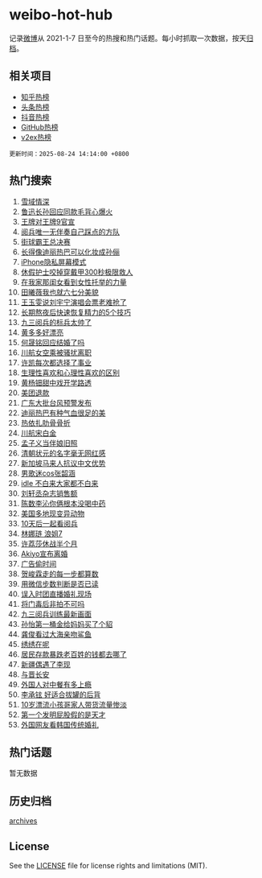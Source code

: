 # weibo-hot-hub

记录[微博](https://www.weibo.com)从 2021-1-7 日至今的热搜和热门话题。每小时抓取一次数据，按天[归档](archives)。

## 相关项目

- [知乎热榜](https://github.com/lonnyzhang423/zhihu-hot-hub)
- [头条热榜](https://github.com/lonnyzhang423/toutiao-hot-hub)
- [抖音热榜](https://github.com/lonnyzhang423/douyin-hot-hub)
- [GitHub热榜](https://github.com/lonnyzhang423/github-hot-hub)
- [v2ex热榜](https://github.com/lonnyzhang423/v2ex-hot-hub)


`更新时间：2025-08-24 14:14:00 +0800`

## 热门搜索

1. [雪域情深](https://m.weibo.cn/search?containerid=100103type%3D1%26t%3D10%26q%3D%23%E9%9B%AA%E5%9F%9F%E6%83%85%E6%B7%B1%23&stream_entry_id=51&isnewpage=1&extparam=seat%3D1%26q%3D%2523%25E9%259B%25AA%25E5%259F%259F%25E6%2583%2585%25E6%25B7%25B1%2523%26cate%3D10103%26dgr%3D0%26filter_type%3Drealtimehot%26pos%3D0%26stream_entry_id%3D51%26c_type%3D51%26display_time%3D1756016039%26pre_seqid%3D17560160390160286734435)
1. [鲁迅长孙回应同款毛背心爆火](https://m.weibo.cn/search?containerid=100103type%3D1%26t%3D10%26q%3D%23%E9%B2%81%E8%BF%85%E9%95%BF%E5%AD%99%E5%9B%9E%E5%BA%94%E5%90%8C%E6%AC%BE%E6%AF%9B%E8%83%8C%E5%BF%83%E7%88%86%E7%81%AB%23&stream_entry_id=31&isnewpage=1&extparam=seat%3D1%26q%3D%2523%25E9%25B2%2581%25E8%25BF%2585%25E9%2595%25BF%25E5%25AD%2599%25E5%259B%259E%25E5%25BA%2594%25E5%2590%258C%25E6%25AC%25BE%25E6%25AF%259B%25E8%2583%258C%25E5%25BF%2583%25E7%2588%2586%25E7%2581%25AB%2523%26dgr%3D0%26realpos%3D1%26cate%3D5001%26pos%3D0%26flag%3D1%26band_rank%3D1%26lcate%3D5001%26filter_type%3Drealtimehot%26stream_entry_id%3D31%26c_type%3D31%26display_time%3D1756016039%26pre_seqid%3D17560160390160286734435)
1. [王牌对王牌9官宣](https://m.weibo.cn/search?containerid=100103type%3D1%26t%3D10%26q%3D%E7%8E%8B%E7%89%8C%E5%AF%B9%E7%8E%8B%E7%89%8C9%E5%AE%98%E5%AE%A3&stream_entry_id=31&isnewpage=1&extparam=seat%3D1%26q%3D%25E7%258E%258B%25E7%2589%258C%25E5%25AF%25B9%25E7%258E%258B%25E7%2589%258C9%25E5%25AE%2598%25E5%25AE%25A3%26dgr%3D0%26realpos%3D2%26cate%3D5001%26pos%3D1%26flag%3D2%26band_rank%3D2%26lcate%3D5001%26filter_type%3Drealtimehot%26stream_entry_id%3D31%26c_type%3D31%26display_time%3D1756016039%26pre_seqid%3D17560160390160286734435)
1. [阅兵唯一无伴奏自己踩点的方队](https://m.weibo.cn/search?containerid=100103type%3D1%26t%3D10%26q%3D%23%E9%98%85%E5%85%B5%E5%94%AF%E4%B8%80%E6%97%A0%E4%BC%B4%E5%A5%8F%E8%87%AA%E5%B7%B1%E8%B8%A9%E7%82%B9%E7%9A%84%E6%96%B9%E9%98%9F%23&stream_entry_id=31&isnewpage=1&extparam=seat%3D1%26q%3D%2523%25E9%2598%2585%25E5%2585%25B5%25E5%2594%25AF%25E4%25B8%2580%25E6%2597%25A0%25E4%25BC%25B4%25E5%25A5%258F%25E8%2587%25AA%25E5%25B7%25B1%25E8%25B8%25A9%25E7%2582%25B9%25E7%259A%2584%25E6%2596%25B9%25E9%2598%259F%2523%26dgr%3D0%26realpos%3D3%26cate%3D5001%26pos%3D2%26flag%3D0%26band_rank%3D3%26lcate%3D5001%26filter_type%3Drealtimehot%26stream_entry_id%3D31%26c_type%3D31%26display_time%3D1756016039%26pre_seqid%3D17560160390160286734435)
1. [街球霸王总决赛](https://m.weibo.cn/search?containerid=100103type%3D1%26t%3D10%26q%3D%23%E8%A1%97%E7%90%83%E9%9C%B8%E7%8E%8B%E6%80%BB%E5%86%B3%E8%B5%9B%23&stream_entry_id=31&isnewpage=1&extparam=seat%3D1%26q%3D%2523%25E8%25A1%2597%25E7%2590%2583%25E9%259C%25B8%25E7%258E%258B%25E6%2580%25BB%25E5%2586%25B3%25E8%25B5%259B%2523%26adid%3D298434%26topic_ad%3D1%26is_ad_pos%3D1%26cate%3D5001%26band_rank%3D4%26filter_type%3Drealtimehot%26dgr%3D0%26lcate%3D5001%26pos%3D3%26stream_entry_id%3D31%26c_type%3D31%26display_time%3D1756016039%26pre_seqid%3D17560160390160286734435)
1. [长得像迪丽热巴可以化妆成孙俪](https://m.weibo.cn/search?containerid=100103type%3D1%26t%3D10%26q%3D%E9%95%BF%E5%BE%97%E5%83%8F%E8%BF%AA%E4%B8%BD%E7%83%AD%E5%B7%B4%E5%8F%AF%E4%BB%A5%E5%8C%96%E5%A6%86%E6%88%90%E5%AD%99%E4%BF%AA&stream_entry_id=31&isnewpage=1&extparam=seat%3D1%26q%3D%25E9%2595%25BF%25E5%25BE%2597%25E5%2583%258F%25E8%25BF%25AA%25E4%25B8%25BD%25E7%2583%25AD%25E5%25B7%25B4%25E5%258F%25AF%25E4%25BB%25A5%25E5%258C%2596%25E5%25A6%2586%25E6%2588%2590%25E5%25AD%2599%25E4%25BF%25AA%26dgr%3D0%26realpos%3D4%26cate%3D5001%26pos%3D4%26flag%3D1%26band_rank%3D4%26lcate%3D5001%26filter_type%3Drealtimehot%26stream_entry_id%3D31%26c_type%3D31%26display_time%3D1756016039%26pre_seqid%3D17560160390160286734435)
1. [iPhone隐私屏幕模式](https://m.weibo.cn/search?containerid=100103type%3D1%26t%3D10%26q%3DiPhone%E9%9A%90%E7%A7%81%E5%B1%8F%E5%B9%95%E6%A8%A1%E5%BC%8F&stream_entry_id=31&isnewpage=1&extparam=seat%3D1%26q%3DiPhone%25E9%259A%2590%25E7%25A7%2581%25E5%25B1%258F%25E5%25B9%2595%25E6%25A8%25A1%25E5%25BC%258F%26dgr%3D0%26realpos%3D5%26cate%3D5001%26pos%3D5%26flag%3D0%26band_rank%3D5%26lcate%3D5001%26filter_type%3Drealtimehot%26stream_entry_id%3D31%26c_type%3D31%26display_time%3D1756016039%26pre_seqid%3D17560160390160286734435)
1. [休假护士咬掉穿戴甲300秒极限救人](https://m.weibo.cn/search?containerid=100103type%3D1%26t%3D10%26q%3D%23%E4%BC%91%E5%81%87%E6%8A%A4%E5%A3%AB%E5%92%AC%E6%8E%89%E7%A9%BF%E6%88%B4%E7%94%B2300%E7%A7%92%E6%9E%81%E9%99%90%E6%95%91%E4%BA%BA%23&stream_entry_id=31&isnewpage=1&extparam=seat%3D1%26q%3D%2523%25E4%25BC%2591%25E5%2581%2587%25E6%258A%25A4%25E5%25A3%25AB%25E5%2592%25AC%25E6%258E%2589%25E7%25A9%25BF%25E6%2588%25B4%25E7%2594%25B2300%25E7%25A7%2592%25E6%259E%2581%25E9%2599%2590%25E6%2595%2591%25E4%25BA%25BA%2523%26dgr%3D0%26realpos%3D6%26cate%3D5001%26pos%3D6%26flag%3D32768%26band_rank%3D6%26lcate%3D5001%26filter_type%3Drealtimehot%26stream_entry_id%3D31%26c_type%3D31%26display_time%3D1756016039%26pre_seqid%3D17560160390160286734435)
1. [在我家那闺女看到女性托举的力量](https://m.weibo.cn/search?containerid=100103type%3D1%26t%3D10%26q%3D%23%E5%9C%A8%E6%88%91%E5%AE%B6%E9%82%A3%E9%97%BA%E5%A5%B3%E7%9C%8B%E5%88%B0%E5%A5%B3%E6%80%A7%E6%89%98%E4%B8%BE%E7%9A%84%E5%8A%9B%E9%87%8F%23&stream_entry_id=31&isnewpage=1&extparam=seat%3D1%26q%3D%2523%25E5%259C%25A8%25E6%2588%2591%25E5%25AE%25B6%25E9%2582%25A3%25E9%2597%25BA%25E5%25A5%25B3%25E7%259C%258B%25E5%2588%25B0%25E5%25A5%25B3%25E6%2580%25A7%25E6%2589%2598%25E4%25B8%25BE%25E7%259A%2584%25E5%258A%259B%25E9%2587%258F%2523%26cate%3D5001%26is_ad_pos%3D1%26dgr%3D0%26band_rank%3D7%26filter_type%3Drealtimehot%26adid%3D298352%26lcate%3D5001%26pos%3D7%26stream_entry_id%3D31%26c_type%3D31%26display_time%3D1756016039%26pre_seqid%3D17560160390160286734435)
1. [田曦薇我也就六七分美貌](https://m.weibo.cn/search?containerid=100103type%3D1%26t%3D10%26q%3D%E7%94%B0%E6%9B%A6%E8%96%87%E6%88%91%E4%B9%9F%E5%B0%B1%E5%85%AD%E4%B8%83%E5%88%86%E7%BE%8E%E8%B2%8C&stream_entry_id=31&isnewpage=1&extparam=seat%3D1%26q%3D%25E7%2594%25B0%25E6%259B%25A6%25E8%2596%2587%25E6%2588%2591%25E4%25B9%259F%25E5%25B0%25B1%25E5%2585%25AD%25E4%25B8%2583%25E5%2588%2586%25E7%25BE%258E%25E8%25B2%258C%26dgr%3D0%26realpos%3D7%26cate%3D5001%26pos%3D8%26flag%3D1%26band_rank%3D7%26lcate%3D5001%26filter_type%3Drealtimehot%26stream_entry_id%3D31%26c_type%3D31%26display_time%3D1756016039%26pre_seqid%3D17560160390160286734435)
1. [王玉雯说刘宇宁演唱会票老难抢了](https://m.weibo.cn/search?containerid=100103type%3D1%26t%3D10%26q%3D%E7%8E%8B%E7%8E%89%E9%9B%AF%E8%AF%B4%E5%88%98%E5%AE%87%E5%AE%81%E6%BC%94%E5%94%B1%E4%BC%9A%E7%A5%A8%E8%80%81%E9%9A%BE%E6%8A%A2%E4%BA%86&stream_entry_id=31&isnewpage=1&extparam=seat%3D1%26q%3D%25E7%258E%258B%25E7%258E%2589%25E9%259B%25AF%25E8%25AF%25B4%25E5%2588%2598%25E5%25AE%2587%25E5%25AE%2581%25E6%25BC%2594%25E5%2594%25B1%25E4%25BC%259A%25E7%25A5%25A8%25E8%2580%2581%25E9%259A%25BE%25E6%258A%25A2%25E4%25BA%2586%26dgr%3D0%26realpos%3D8%26cate%3D5001%26pos%3D9%26flag%3D1%26band_rank%3D8%26lcate%3D5001%26filter_type%3Drealtimehot%26stream_entry_id%3D31%26c_type%3D31%26display_time%3D1756016039%26pre_seqid%3D17560160390160286734435)
1. [长期熬夜后快速恢复精力的5个技巧](https://m.weibo.cn/search?containerid=100103type%3D1%26t%3D10%26q%3D%E9%95%BF%E6%9C%9F%E7%86%AC%E5%A4%9C%E5%90%8E%E5%BF%AB%E9%80%9F%E6%81%A2%E5%A4%8D%E7%B2%BE%E5%8A%9B%E7%9A%845%E4%B8%AA%E6%8A%80%E5%B7%A7&stream_entry_id=31&isnewpage=1&extparam=seat%3D1%26q%3D%25E9%2595%25BF%25E6%259C%259F%25E7%2586%25AC%25E5%25A4%259C%25E5%2590%258E%25E5%25BF%25AB%25E9%2580%259F%25E6%2581%25A2%25E5%25A4%258D%25E7%25B2%25BE%25E5%258A%259B%25E7%259A%25845%25E4%25B8%25AA%25E6%258A%2580%25E5%25B7%25A7%26dgr%3D0%26realpos%3D9%26cate%3D5001%26pos%3D10%26flag%3D0%26band_rank%3D9%26lcate%3D5001%26filter_type%3Drealtimehot%26stream_entry_id%3D31%26c_type%3D31%26display_time%3D1756016039%26pre_seqid%3D17560160390160286734435)
1. [九三阅兵的标兵太帅了](https://m.weibo.cn/search?containerid=100103type%3D1%26t%3D10%26q%3D%23%E4%B9%9D%E4%B8%89%E9%98%85%E5%85%B5%E7%9A%84%E6%A0%87%E5%85%B5%E5%A4%AA%E5%B8%85%E4%BA%86%23&stream_entry_id=31&isnewpage=1&extparam=seat%3D1%26q%3D%2523%25E4%25B9%259D%25E4%25B8%2589%25E9%2598%2585%25E5%2585%25B5%25E7%259A%2584%25E6%25A0%2587%25E5%2585%25B5%25E5%25A4%25AA%25E5%25B8%2585%25E4%25BA%2586%2523%26dgr%3D0%26realpos%3D10%26cate%3D5001%26pos%3D11%26flag%3D1%26band_rank%3D10%26lcate%3D5001%26filter_type%3Drealtimehot%26stream_entry_id%3D31%26c_type%3D31%26display_time%3D1756016039%26pre_seqid%3D17560160390160286734435)
1. [黄多多好漂亮](https://m.weibo.cn/search?containerid=100103type%3D1%26t%3D10%26q%3D%E9%BB%84%E5%A4%9A%E5%A4%9A%E5%A5%BD%E6%BC%82%E4%BA%AE&stream_entry_id=31&isnewpage=1&extparam=seat%3D1%26q%3D%25E9%25BB%2584%25E5%25A4%259A%25E5%25A4%259A%25E5%25A5%25BD%25E6%25BC%2582%25E4%25BA%25AE%26dgr%3D0%26realpos%3D11%26cate%3D5001%26pos%3D12%26flag%3D2%26band_rank%3D11%26lcate%3D5001%26filter_type%3Drealtimehot%26stream_entry_id%3D31%26c_type%3D31%26display_time%3D1756016039%26pre_seqid%3D17560160390160286734435)
1. [何晟铭回应结婚了吗](https://m.weibo.cn/search?containerid=100103type%3D1%26t%3D10%26q%3D%23%E4%BD%95%E6%99%9F%E9%93%AD%E5%9B%9E%E5%BA%94%E7%BB%93%E5%A9%9A%E4%BA%86%E5%90%97%23&stream_entry_id=31&isnewpage=1&extparam=seat%3D1%26q%3D%2523%25E4%25BD%2595%25E6%2599%259F%25E9%2593%25AD%25E5%259B%259E%25E5%25BA%2594%25E7%25BB%2593%25E5%25A9%259A%25E4%25BA%2586%25E5%2590%2597%2523%26dgr%3D0%26realpos%3D12%26cate%3D5001%26pos%3D13%26flag%3D1%26band_rank%3D12%26lcate%3D5001%26filter_type%3Drealtimehot%26stream_entry_id%3D31%26c_type%3D31%26display_time%3D1756016039%26pre_seqid%3D17560160390160286734435)
1. [川航女空乘被骚扰离职](https://m.weibo.cn/search?containerid=100103type%3D1%26t%3D10%26q%3D%E5%B7%9D%E8%88%AA%E5%A5%B3%E7%A9%BA%E4%B9%98%E8%A2%AB%E9%AA%9A%E6%89%B0%E7%A6%BB%E8%81%8C&stream_entry_id=31&isnewpage=1&extparam=seat%3D1%26q%3D%25E5%25B7%259D%25E8%2588%25AA%25E5%25A5%25B3%25E7%25A9%25BA%25E4%25B9%2598%25E8%25A2%25AB%25E9%25AA%259A%25E6%2589%25B0%25E7%25A6%25BB%25E8%2581%258C%26dgr%3D0%26realpos%3D13%26cate%3D5001%26pos%3D14%26flag%3D2%26band_rank%3D13%26lcate%3D5001%26filter_type%3Drealtimehot%26stream_entry_id%3D31%26c_type%3D31%26display_time%3D1756016039%26pre_seqid%3D17560160390160286734435)
1. [许凯每次都选择了事业](https://m.weibo.cn/search?containerid=100103type%3D1%26t%3D10%26q%3D%23%E8%AE%B8%E5%87%AF%E6%AF%8F%E6%AC%A1%E9%83%BD%E9%80%89%E6%8B%A9%E4%BA%86%E4%BA%8B%E4%B8%9A%23&stream_entry_id=31&isnewpage=1&extparam=seat%3D1%26q%3D%2523%25E8%25AE%25B8%25E5%2587%25AF%25E6%25AF%258F%25E6%25AC%25A1%25E9%2583%25BD%25E9%2580%2589%25E6%258B%25A9%25E4%25BA%2586%25E4%25BA%258B%25E4%25B8%259A%2523%26dgr%3D0%26realpos%3D14%26cate%3D5001%26pos%3D15%26flag%3D2%26band_rank%3D14%26lcate%3D5001%26filter_type%3Drealtimehot%26stream_entry_id%3D31%26c_type%3D31%26display_time%3D1756016039%26pre_seqid%3D17560160390160286734435)
1. [生理性喜欢和心理性喜欢的区别](https://m.weibo.cn/search?containerid=100103type%3D1%26t%3D10%26q%3D%E7%94%9F%E7%90%86%E6%80%A7%E5%96%9C%E6%AC%A2%E5%92%8C%E5%BF%83%E7%90%86%E6%80%A7%E5%96%9C%E6%AC%A2%E7%9A%84%E5%8C%BA%E5%88%AB&stream_entry_id=31&isnewpage=1&extparam=seat%3D1%26q%3D%25E7%2594%259F%25E7%2590%2586%25E6%2580%25A7%25E5%2596%259C%25E6%25AC%25A2%25E5%2592%258C%25E5%25BF%2583%25E7%2590%2586%25E6%2580%25A7%25E5%2596%259C%25E6%25AC%25A2%25E7%259A%2584%25E5%258C%25BA%25E5%2588%25AB%26dgr%3D0%26realpos%3D15%26cate%3D5001%26pos%3D16%26flag%3D1%26band_rank%3D15%26lcate%3D5001%26filter_type%3Drealtimehot%26stream_entry_id%3D31%26c_type%3D31%26display_time%3D1756016039%26pre_seqid%3D17560160390160286734435)
1. [黄杨钿甜中戏开学路透](https://m.weibo.cn/search?containerid=100103type%3D1%26t%3D10%26q%3D%23%E9%BB%84%E6%9D%A8%E9%92%BF%E7%94%9C%E4%B8%AD%E6%88%8F%E5%BC%80%E5%AD%A6%E8%B7%AF%E9%80%8F%23&stream_entry_id=31&isnewpage=1&extparam=seat%3D1%26q%3D%2523%25E9%25BB%2584%25E6%259D%25A8%25E9%2592%25BF%25E7%2594%259C%25E4%25B8%25AD%25E6%2588%258F%25E5%25BC%2580%25E5%25AD%25A6%25E8%25B7%25AF%25E9%2580%258F%2523%26dgr%3D0%26realpos%3D16%26cate%3D5001%26pos%3D17%26flag%3D2%26band_rank%3D16%26lcate%3D5001%26filter_type%3Drealtimehot%26stream_entry_id%3D31%26c_type%3D31%26display_time%3D1756016039%26pre_seqid%3D17560160390160286734435)
1. [美团退款](https://m.weibo.cn/search?containerid=100103type%3D1%26t%3D10%26q%3D%E7%BE%8E%E5%9B%A2%E9%80%80%E6%AC%BE&stream_entry_id=31&isnewpage=1&extparam=seat%3D1%26q%3D%25E7%25BE%258E%25E5%259B%25A2%25E9%2580%2580%25E6%25AC%25BE%26dgr%3D0%26realpos%3D17%26cate%3D5001%26pos%3D18%26flag%3D0%26band_rank%3D17%26lcate%3D5001%26filter_type%3Drealtimehot%26stream_entry_id%3D31%26c_type%3D31%26display_time%3D1756016039%26pre_seqid%3D17560160390160286734435)
1. [广东大批台风预警发布](https://m.weibo.cn/search?containerid=100103type%3D1%26t%3D10%26q%3D%23%E5%B9%BF%E4%B8%9C%E5%A4%A7%E6%89%B9%E5%8F%B0%E9%A3%8E%E9%A2%84%E8%AD%A6%E5%8F%91%E5%B8%83%23&stream_entry_id=31&isnewpage=1&extparam=seat%3D1%26q%3D%2523%25E5%25B9%25BF%25E4%25B8%259C%25E5%25A4%25A7%25E6%2589%25B9%25E5%258F%25B0%25E9%25A3%258E%25E9%25A2%2584%25E8%25AD%25A6%25E5%258F%2591%25E5%25B8%2583%2523%26dgr%3D0%26realpos%3D18%26cate%3D5001%26pos%3D19%26flag%3D1%26band_rank%3D18%26lcate%3D5001%26filter_type%3Drealtimehot%26stream_entry_id%3D31%26c_type%3D31%26display_time%3D1756016039%26pre_seqid%3D17560160390160286734435)
1. [迪丽热巴有种气血很足的美](https://m.weibo.cn/search?containerid=100103type%3D1%26t%3D10%26q%3D%E8%BF%AA%E4%B8%BD%E7%83%AD%E5%B7%B4%E6%9C%89%E7%A7%8D%E6%B0%94%E8%A1%80%E5%BE%88%E8%B6%B3%E7%9A%84%E7%BE%8E&stream_entry_id=31&isnewpage=1&extparam=seat%3D1%26q%3D%25E8%25BF%25AA%25E4%25B8%25BD%25E7%2583%25AD%25E5%25B7%25B4%25E6%259C%2589%25E7%25A7%258D%25E6%25B0%2594%25E8%25A1%2580%25E5%25BE%2588%25E8%25B6%25B3%25E7%259A%2584%25E7%25BE%258E%26dgr%3D0%26realpos%3D19%26cate%3D5001%26pos%3D20%26flag%3D1%26band_rank%3D19%26lcate%3D5001%26filter_type%3Drealtimehot%26stream_entry_id%3D31%26c_type%3D31%26display_time%3D1756016039%26pre_seqid%3D17560160390160286734435)
1. [热依扎肋骨骨折](https://m.weibo.cn/search?containerid=100103type%3D1%26t%3D10%26q%3D%23%E7%83%AD%E4%BE%9D%E6%89%8E%E8%82%8B%E9%AA%A8%E9%AA%A8%E6%8A%98%23&stream_entry_id=31&isnewpage=1&extparam=seat%3D1%26q%3D%2523%25E7%2583%25AD%25E4%25BE%259D%25E6%2589%258E%25E8%2582%258B%25E9%25AA%25A8%25E9%25AA%25A8%25E6%258A%2598%2523%26dgr%3D0%26realpos%3D20%26cate%3D5001%26pos%3D21%26flag%3D0%26band_rank%3D20%26lcate%3D5001%26filter_type%3Drealtimehot%26stream_entry_id%3D31%26c_type%3D31%26display_time%3D1756016039%26pre_seqid%3D17560160390160286734435)
1. [川航宋白金](https://m.weibo.cn/search?containerid=100103type%3D1%26t%3D10%26q%3D%E5%B7%9D%E8%88%AA%E5%AE%8B%E7%99%BD%E9%87%91&stream_entry_id=31&isnewpage=1&extparam=seat%3D1%26q%3D%25E5%25B7%259D%25E8%2588%25AA%25E5%25AE%258B%25E7%2599%25BD%25E9%2587%2591%26dgr%3D0%26realpos%3D21%26cate%3D5001%26pos%3D22%26flag%3D0%26band_rank%3D21%26lcate%3D5001%26filter_type%3Drealtimehot%26stream_entry_id%3D31%26c_type%3D31%26display_time%3D1756016039%26pre_seqid%3D17560160390160286734435)
1. [孟子义当伴娘旧照](https://m.weibo.cn/search?containerid=100103type%3D1%26t%3D10%26q%3D%23%E5%AD%9F%E5%AD%90%E4%B9%89%E5%BD%93%E4%BC%B4%E5%A8%98%E6%97%A7%E7%85%A7%23&stream_entry_id=31&isnewpage=1&extparam=seat%3D1%26q%3D%2523%25E5%25AD%259F%25E5%25AD%2590%25E4%25B9%2589%25E5%25BD%2593%25E4%25BC%25B4%25E5%25A8%2598%25E6%2597%25A7%25E7%2585%25A7%2523%26dgr%3D0%26realpos%3D22%26cate%3D5001%26pos%3D23%26flag%3D1%26band_rank%3D22%26lcate%3D5001%26filter_type%3Drealtimehot%26stream_entry_id%3D31%26c_type%3D31%26display_time%3D1756016039%26pre_seqid%3D17560160390160286734435)
1. [清朝状元的名字毫无网红感](https://m.weibo.cn/search?containerid=100103type%3D1%26t%3D10%26q%3D%E6%B8%85%E6%9C%9D%E7%8A%B6%E5%85%83%E7%9A%84%E5%90%8D%E5%AD%97%E6%AF%AB%E6%97%A0%E7%BD%91%E7%BA%A2%E6%84%9F&stream_entry_id=31&isnewpage=1&extparam=seat%3D1%26q%3D%25E6%25B8%2585%25E6%259C%259D%25E7%258A%25B6%25E5%2585%2583%25E7%259A%2584%25E5%2590%258D%25E5%25AD%2597%25E6%25AF%25AB%25E6%2597%25A0%25E7%25BD%2591%25E7%25BA%25A2%25E6%2584%259F%26dgr%3D0%26realpos%3D23%26cate%3D5001%26pos%3D24%26flag%3D0%26band_rank%3D23%26lcate%3D5001%26filter_type%3Drealtimehot%26stream_entry_id%3D31%26c_type%3D31%26display_time%3D1756016039%26pre_seqid%3D17560160390160286734435)
1. [新加坡马来人抗议中文优势](https://m.weibo.cn/search?containerid=100103type%3D1%26t%3D10%26q%3D%E6%96%B0%E5%8A%A0%E5%9D%A1%E9%A9%AC%E6%9D%A5%E4%BA%BA%E6%8A%97%E8%AE%AE%E4%B8%AD%E6%96%87%E4%BC%98%E5%8A%BF&stream_entry_id=31&isnewpage=1&extparam=seat%3D1%26q%3D%25E6%2596%25B0%25E5%258A%25A0%25E5%259D%25A1%25E9%25A9%25AC%25E6%259D%25A5%25E4%25BA%25BA%25E6%258A%2597%25E8%25AE%25AE%25E4%25B8%25AD%25E6%2596%2587%25E4%25BC%2598%25E5%258A%25BF%26dgr%3D0%26realpos%3D24%26cate%3D5001%26pos%3D25%26flag%3D1%26band_rank%3D24%26lcate%3D5001%26filter_type%3Drealtimehot%26stream_entry_id%3D31%26c_type%3D31%26display_time%3D1756016039%26pre_seqid%3D17560160390160286734435)
1. [男歌迷cos张韶涵](https://m.weibo.cn/search?containerid=100103type%3D1%26t%3D10%26q%3D%E7%94%B7%E6%AD%8C%E8%BF%B7cos%E5%BC%A0%E9%9F%B6%E6%B6%B5&stream_entry_id=31&isnewpage=1&extparam=seat%3D1%26q%3D%25E7%2594%25B7%25E6%25AD%258C%25E8%25BF%25B7cos%25E5%25BC%25A0%25E9%259F%25B6%25E6%25B6%25B5%26dgr%3D0%26realpos%3D25%26cate%3D5001%26pos%3D26%26flag%3D1%26band_rank%3D25%26lcate%3D5001%26filter_type%3Drealtimehot%26stream_entry_id%3D31%26c_type%3D31%26display_time%3D1756016039%26pre_seqid%3D17560160390160286734435)
1. [idle 不白来大家都不白来](https://m.weibo.cn/search?containerid=100103type%3D1%26t%3D10%26q%3Didle+%E4%B8%8D%E7%99%BD%E6%9D%A5%E5%A4%A7%E5%AE%B6%E9%83%BD%E4%B8%8D%E7%99%BD%E6%9D%A5&stream_entry_id=31&isnewpage=1&extparam=seat%3D1%26q%3Didle%2520%25E4%25B8%258D%25E7%2599%25BD%25E6%259D%25A5%25E5%25A4%25A7%25E5%25AE%25B6%25E9%2583%25BD%25E4%25B8%258D%25E7%2599%25BD%25E6%259D%25A5%26dgr%3D0%26realpos%3D26%26cate%3D5001%26pos%3D27%26flag%3D1%26band_rank%3D26%26lcate%3D5001%26filter_type%3Drealtimehot%26stream_entry_id%3D31%26c_type%3D31%26display_time%3D1756016039%26pre_seqid%3D17560160390160286734435)
1. [刘轩丞杂志销售额](https://m.weibo.cn/search?containerid=100103type%3D1%26t%3D10%26q%3D%23%E5%88%98%E8%BD%A9%E4%B8%9E%E6%9D%82%E5%BF%97%E9%94%80%E5%94%AE%E9%A2%9D%23&stream_entry_id=31&isnewpage=1&extparam=seat%3D1%26q%3D%2523%25E5%2588%2598%25E8%25BD%25A9%25E4%25B8%259E%25E6%259D%2582%25E5%25BF%2597%25E9%2594%2580%25E5%2594%25AE%25E9%25A2%259D%2523%26dgr%3D0%26realpos%3D27%26cate%3D5001%26pos%3D28%26flag%3D1%26band_rank%3D27%26lcate%3D5001%26filter_type%3Drealtimehot%26stream_entry_id%3D31%26c_type%3D31%26display_time%3D1756016039%26pre_seqid%3D17560160390160286734435)
1. [陈数李沁你俩根本没喝中药](https://m.weibo.cn/search?containerid=100103type%3D1%26t%3D10%26q%3D%E9%99%88%E6%95%B0%E6%9D%8E%E6%B2%81%E4%BD%A0%E4%BF%A9%E6%A0%B9%E6%9C%AC%E6%B2%A1%E5%96%9D%E4%B8%AD%E8%8D%AF&stream_entry_id=31&isnewpage=1&extparam=seat%3D1%26q%3D%25E9%2599%2588%25E6%2595%25B0%25E6%259D%258E%25E6%25B2%2581%25E4%25BD%25A0%25E4%25BF%25A9%25E6%25A0%25B9%25E6%259C%25AC%25E6%25B2%25A1%25E5%2596%259D%25E4%25B8%25AD%25E8%258D%25AF%26dgr%3D0%26realpos%3D28%26cate%3D5001%26pos%3D29%26flag%3D1%26band_rank%3D28%26lcate%3D5001%26filter_type%3Drealtimehot%26stream_entry_id%3D31%26c_type%3D31%26display_time%3D1756016039%26pre_seqid%3D17560160390160286734435)
1. [美国多地现变异动物](https://m.weibo.cn/search?containerid=100103type%3D1%26t%3D10%26q%3D%23%E7%BE%8E%E5%9B%BD%E5%A4%9A%E5%9C%B0%E7%8E%B0%E5%8F%98%E5%BC%82%E5%8A%A8%E7%89%A9%23&stream_entry_id=31&isnewpage=1&extparam=seat%3D1%26q%3D%2523%25E7%25BE%258E%25E5%259B%25BD%25E5%25A4%259A%25E5%259C%25B0%25E7%258E%25B0%25E5%258F%2598%25E5%25BC%2582%25E5%258A%25A8%25E7%2589%25A9%2523%26dgr%3D0%26realpos%3D29%26cate%3D5001%26pos%3D30%26flag%3D0%26band_rank%3D29%26lcate%3D5001%26filter_type%3Drealtimehot%26stream_entry_id%3D31%26c_type%3D31%26display_time%3D1756016039%26pre_seqid%3D17560160390160286734435)
1. [10天后一起看阅兵](https://m.weibo.cn/search?containerid=100103type%3D1%26t%3D10%26q%3D%2310%E5%A4%A9%E5%90%8E%E4%B8%80%E8%B5%B7%E7%9C%8B%E9%98%85%E5%85%B5%23&stream_entry_id=31&isnewpage=1&extparam=seat%3D1%26q%3D%252310%25E5%25A4%25A9%25E5%2590%258E%25E4%25B8%2580%25E8%25B5%25B7%25E7%259C%258B%25E9%2598%2585%25E5%2585%25B5%2523%26dgr%3D0%26realpos%3D30%26cate%3D5001%26pos%3D31%26flag%3D0%26band_rank%3D30%26lcate%3D5001%26filter_type%3Drealtimehot%26stream_entry_id%3D31%26c_type%3D31%26display_time%3D1756016039%26pre_seqid%3D17560160390160286734435)
1. [林娜琏 浪姐7](https://m.weibo.cn/search?containerid=100103type%3D1%26t%3D10%26q%3D%E6%9E%97%E5%A8%9C%E7%90%8F+%E6%B5%AA%E5%A7%907&stream_entry_id=31&isnewpage=1&extparam=seat%3D1%26q%3D%25E6%259E%2597%25E5%25A8%259C%25E7%2590%258F%2520%25E6%25B5%25AA%25E5%25A7%25907%26dgr%3D0%26realpos%3D31%26cate%3D5001%26pos%3D32%26flag%3D0%26band_rank%3D31%26lcate%3D5001%26filter_type%3Drealtimehot%26stream_entry_id%3D31%26c_type%3D31%26display_time%3D1756016039%26pre_seqid%3D17560160390160286734435)
1. [许荔莎休战半个月](https://m.weibo.cn/search?containerid=100103type%3D1%26t%3D10%26q%3D%E8%AE%B8%E8%8D%94%E8%8E%8E%E4%BC%91%E6%88%98%E5%8D%8A%E4%B8%AA%E6%9C%88&stream_entry_id=31&isnewpage=1&extparam=seat%3D1%26q%3D%25E8%25AE%25B8%25E8%258D%2594%25E8%258E%258E%25E4%25BC%2591%25E6%2588%2598%25E5%258D%258A%25E4%25B8%25AA%25E6%259C%2588%26dgr%3D0%26realpos%3D32%26cate%3D5001%26pos%3D33%26flag%3D0%26band_rank%3D32%26lcate%3D5001%26filter_type%3Drealtimehot%26stream_entry_id%3D31%26c_type%3D31%26display_time%3D1756016039%26pre_seqid%3D17560160390160286734435)
1. [Akiyo宣布离婚](https://m.weibo.cn/search?containerid=100103type%3D1%26t%3D10%26q%3D%23Akiyo%E5%AE%A3%E5%B8%83%E7%A6%BB%E5%A9%9A%23&stream_entry_id=31&isnewpage=1&extparam=seat%3D1%26q%3D%2523Akiyo%25E5%25AE%25A3%25E5%25B8%2583%25E7%25A6%25BB%25E5%25A9%259A%2523%26dgr%3D0%26realpos%3D33%26cate%3D5001%26pos%3D34%26flag%3D1%26band_rank%3D33%26lcate%3D5001%26filter_type%3Drealtimehot%26stream_entry_id%3D31%26c_type%3D31%26display_time%3D1756016039%26pre_seqid%3D17560160390160286734435)
1. [广告偷时间](https://m.weibo.cn/search?containerid=100103type%3D1%26t%3D10%26q%3D%E5%B9%BF%E5%91%8A%E5%81%B7%E6%97%B6%E9%97%B4&stream_entry_id=31&isnewpage=1&extparam=seat%3D1%26q%3D%25E5%25B9%25BF%25E5%2591%258A%25E5%2581%25B7%25E6%2597%25B6%25E9%2597%25B4%26dgr%3D0%26realpos%3D34%26cate%3D5001%26pos%3D35%26flag%3D1%26band_rank%3D34%26lcate%3D5001%26filter_type%3Drealtimehot%26stream_entry_id%3D31%26c_type%3D31%26display_time%3D1756016039%26pre_seqid%3D17560160390160286734435)
1. [贺峻霖走的每一步都算数](https://m.weibo.cn/search?containerid=100103type%3D1%26t%3D10%26q%3D%E8%B4%BA%E5%B3%BB%E9%9C%96%E8%B5%B0%E7%9A%84%E6%AF%8F%E4%B8%80%E6%AD%A5%E9%83%BD%E7%AE%97%E6%95%B0&stream_entry_id=31&isnewpage=1&extparam=seat%3D1%26q%3D%25E8%25B4%25BA%25E5%25B3%25BB%25E9%259C%2596%25E8%25B5%25B0%25E7%259A%2584%25E6%25AF%258F%25E4%25B8%2580%25E6%25AD%25A5%25E9%2583%25BD%25E7%25AE%2597%25E6%2595%25B0%26dgr%3D0%26realpos%3D35%26cate%3D5001%26pos%3D36%26flag%3D1%26band_rank%3D35%26lcate%3D5001%26filter_type%3Drealtimehot%26stream_entry_id%3D31%26c_type%3D31%26display_time%3D1756016039%26pre_seqid%3D17560160390160286734435)
1. [用微信步数判断是否已读](https://m.weibo.cn/search?containerid=100103type%3D1%26t%3D10%26q%3D%E7%94%A8%E5%BE%AE%E4%BF%A1%E6%AD%A5%E6%95%B0%E5%88%A4%E6%96%AD%E6%98%AF%E5%90%A6%E5%B7%B2%E8%AF%BB&stream_entry_id=31&isnewpage=1&extparam=seat%3D1%26q%3D%25E7%2594%25A8%25E5%25BE%25AE%25E4%25BF%25A1%25E6%25AD%25A5%25E6%2595%25B0%25E5%2588%25A4%25E6%2596%25AD%25E6%2598%25AF%25E5%2590%25A6%25E5%25B7%25B2%25E8%25AF%25BB%26dgr%3D0%26realpos%3D36%26cate%3D5001%26pos%3D37%26flag%3D0%26band_rank%3D36%26lcate%3D5001%26filter_type%3Drealtimehot%26stream_entry_id%3D31%26c_type%3D31%26display_time%3D1756016039%26pre_seqid%3D17560160390160286734435)
1. [误入时团直播婚礼现场](https://m.weibo.cn/search?containerid=100103type%3D1%26t%3D10%26q%3D%E8%AF%AF%E5%85%A5%E6%97%B6%E5%9B%A2%E7%9B%B4%E6%92%AD%E5%A9%9A%E7%A4%BC%E7%8E%B0%E5%9C%BA&stream_entry_id=31&isnewpage=1&extparam=seat%3D1%26q%3D%25E8%25AF%25AF%25E5%2585%25A5%25E6%2597%25B6%25E5%259B%25A2%25E7%259B%25B4%25E6%2592%25AD%25E5%25A9%259A%25E7%25A4%25BC%25E7%258E%25B0%25E5%259C%25BA%26dgr%3D0%26realpos%3D37%26cate%3D5001%26pos%3D38%26flag%3D1%26band_rank%3D37%26lcate%3D5001%26filter_type%3Drealtimehot%26stream_entry_id%3D31%26c_type%3D31%26display_time%3D1756016039%26pre_seqid%3D17560160390160286734435)
1. [将门毒后非拍不可吗](https://m.weibo.cn/search?containerid=100103type%3D1%26t%3D10%26q%3D%E5%B0%86%E9%97%A8%E6%AF%92%E5%90%8E%E9%9D%9E%E6%8B%8D%E4%B8%8D%E5%8F%AF%E5%90%97&stream_entry_id=31&isnewpage=1&extparam=seat%3D1%26q%3D%25E5%25B0%2586%25E9%2597%25A8%25E6%25AF%2592%25E5%2590%258E%25E9%259D%259E%25E6%258B%258D%25E4%25B8%258D%25E5%258F%25AF%25E5%2590%2597%26dgr%3D0%26realpos%3D38%26cate%3D5001%26pos%3D39%26flag%3D1%26band_rank%3D38%26lcate%3D5001%26filter_type%3Drealtimehot%26stream_entry_id%3D31%26c_type%3D31%26display_time%3D1756016039%26pre_seqid%3D17560160390160286734435)
1. [九三阅兵训练最新画面](https://m.weibo.cn/search?containerid=100103type%3D1%26t%3D10%26q%3D%23%E4%B9%9D%E4%B8%89%E9%98%85%E5%85%B5%E8%AE%AD%E7%BB%83%E6%9C%80%E6%96%B0%E7%94%BB%E9%9D%A2%23&stream_entry_id=31&isnewpage=1&extparam=seat%3D1%26q%3D%2523%25E4%25B9%259D%25E4%25B8%2589%25E9%2598%2585%25E5%2585%25B5%25E8%25AE%25AD%25E7%25BB%2583%25E6%259C%2580%25E6%2596%25B0%25E7%2594%25BB%25E9%259D%25A2%2523%26dgr%3D0%26realpos%3D39%26cate%3D5001%26pos%3D40%26flag%3D1%26band_rank%3D39%26lcate%3D5001%26filter_type%3Drealtimehot%26stream_entry_id%3D31%26c_type%3D31%26display_time%3D1756016039%26pre_seqid%3D17560160390160286734435)
1. [孙怡第一桶金给妈妈买了个貂](https://m.weibo.cn/search?containerid=100103type%3D1%26t%3D10%26q%3D%E5%AD%99%E6%80%A1%E7%AC%AC%E4%B8%80%E6%A1%B6%E9%87%91%E7%BB%99%E5%A6%88%E5%A6%88%E4%B9%B0%E4%BA%86%E4%B8%AA%E8%B2%82&stream_entry_id=31&isnewpage=1&extparam=seat%3D1%26q%3D%25E5%25AD%2599%25E6%2580%25A1%25E7%25AC%25AC%25E4%25B8%2580%25E6%25A1%25B6%25E9%2587%2591%25E7%25BB%2599%25E5%25A6%2588%25E5%25A6%2588%25E4%25B9%25B0%25E4%25BA%2586%25E4%25B8%25AA%25E8%25B2%2582%26dgr%3D0%26realpos%3D40%26cate%3D5001%26pos%3D41%26flag%3D1%26band_rank%3D40%26lcate%3D5001%26filter_type%3Drealtimehot%26stream_entry_id%3D31%26c_type%3D31%26display_time%3D1756016039%26pre_seqid%3D17560160390160286734435)
1. [龚俊看过大海亲吻鲨鱼](https://m.weibo.cn/search?containerid=100103type%3D1%26t%3D10%26q%3D%E9%BE%9A%E4%BF%8A%E7%9C%8B%E8%BF%87%E5%A4%A7%E6%B5%B7%E4%BA%B2%E5%90%BB%E9%B2%A8%E9%B1%BC&stream_entry_id=31&isnewpage=1&extparam=seat%3D1%26q%3D%25E9%25BE%259A%25E4%25BF%258A%25E7%259C%258B%25E8%25BF%2587%25E5%25A4%25A7%25E6%25B5%25B7%25E4%25BA%25B2%25E5%2590%25BB%25E9%25B2%25A8%25E9%25B1%25BC%26dgr%3D0%26realpos%3D41%26cate%3D5001%26pos%3D42%26flag%3D1%26band_rank%3D41%26lcate%3D5001%26filter_type%3Drealtimehot%26stream_entry_id%3D31%26c_type%3D31%26display_time%3D1756016039%26pre_seqid%3D17560160390160286734435)
1. [绣绣在呢](https://m.weibo.cn/search?containerid=100103type%3D1%26t%3D10%26q%3D%23%E7%BB%A3%E7%BB%A3%E5%9C%A8%E5%91%A2%23&stream_entry_id=31&isnewpage=1&extparam=seat%3D1%26q%3D%2523%25E7%25BB%25A3%25E7%25BB%25A3%25E5%259C%25A8%25E5%2591%25A2%2523%26dgr%3D0%26realpos%3D42%26cate%3D5001%26pos%3D43%26flag%3D1%26band_rank%3D42%26lcate%3D5001%26filter_type%3Drealtimehot%26stream_entry_id%3D31%26c_type%3D31%26display_time%3D1756016039%26pre_seqid%3D17560160390160286734435)
1. [居民存款暴跌老百姓的钱都去哪了](https://m.weibo.cn/search?containerid=100103type%3D1%26t%3D10%26q%3D%23%E5%B1%85%E6%B0%91%E5%AD%98%E6%AC%BE%E6%9A%B4%E8%B7%8C%E8%80%81%E7%99%BE%E5%A7%93%E7%9A%84%E9%92%B1%E9%83%BD%E5%8E%BB%E5%93%AA%E4%BA%86%23&stream_entry_id=31&isnewpage=1&extparam=seat%3D1%26q%3D%2523%25E5%25B1%2585%25E6%25B0%2591%25E5%25AD%2598%25E6%25AC%25BE%25E6%259A%25B4%25E8%25B7%258C%25E8%2580%2581%25E7%2599%25BE%25E5%25A7%2593%25E7%259A%2584%25E9%2592%25B1%25E9%2583%25BD%25E5%258E%25BB%25E5%2593%25AA%25E4%25BA%2586%2523%26dgr%3D0%26realpos%3D43%26cate%3D5001%26pos%3D44%26flag%3D1%26band_rank%3D43%26lcate%3D5001%26filter_type%3Drealtimehot%26stream_entry_id%3D31%26c_type%3D31%26display_time%3D1756016039%26pre_seqid%3D17560160390160286734435)
1. [新疆偶遇了李现](https://m.weibo.cn/search?containerid=100103type%3D1%26t%3D10%26q%3D%23%E6%96%B0%E7%96%86%E5%81%B6%E9%81%87%E4%BA%86%E6%9D%8E%E7%8E%B0%23&stream_entry_id=31&isnewpage=1&extparam=seat%3D1%26q%3D%2523%25E6%2596%25B0%25E7%2596%2586%25E5%2581%25B6%25E9%2581%2587%25E4%25BA%2586%25E6%259D%258E%25E7%258E%25B0%2523%26dgr%3D0%26realpos%3D44%26cate%3D5001%26pos%3D45%26flag%3D0%26band_rank%3D44%26lcate%3D5001%26filter_type%3Drealtimehot%26stream_entry_id%3D31%26c_type%3D31%26display_time%3D1756016039%26pre_seqid%3D17560160390160286734435)
1. [与晋长安](https://m.weibo.cn/search?containerid=100103type%3D1%26t%3D10%26q%3D%23%E4%B8%8E%E6%99%8B%E9%95%BF%E5%AE%89%23&stream_entry_id=31&isnewpage=1&extparam=seat%3D1%26q%3D%2523%25E4%25B8%258E%25E6%2599%258B%25E9%2595%25BF%25E5%25AE%2589%2523%26dgr%3D0%26realpos%3D45%26cate%3D5001%26pos%3D46%26flag%3D1%26band_rank%3D45%26lcate%3D5001%26filter_type%3Drealtimehot%26stream_entry_id%3D31%26c_type%3D31%26display_time%3D1756016039%26pre_seqid%3D17560160390160286734435)
1. [外国人对中餐有多上瘾](https://m.weibo.cn/search?containerid=100103type%3D1%26t%3D10%26q%3D%E5%A4%96%E5%9B%BD%E4%BA%BA%E5%AF%B9%E4%B8%AD%E9%A4%90%E6%9C%89%E5%A4%9A%E4%B8%8A%E7%98%BE&stream_entry_id=31&isnewpage=1&extparam=seat%3D1%26q%3D%25E5%25A4%2596%25E5%259B%25BD%25E4%25BA%25BA%25E5%25AF%25B9%25E4%25B8%25AD%25E9%25A4%2590%25E6%259C%2589%25E5%25A4%259A%25E4%25B8%258A%25E7%2598%25BE%26dgr%3D0%26realpos%3D46%26cate%3D5001%26pos%3D47%26flag%3D1%26band_rank%3D46%26lcate%3D5001%26filter_type%3Drealtimehot%26stream_entry_id%3D31%26c_type%3D31%26display_time%3D1756016039%26pre_seqid%3D17560160390160286734435)
1. [李承铉 好适合拔罐的后背](https://m.weibo.cn/search?containerid=100103type%3D1%26t%3D10%26q%3D%E6%9D%8E%E6%89%BF%E9%93%89+%E5%A5%BD%E9%80%82%E5%90%88%E6%8B%94%E7%BD%90%E7%9A%84%E5%90%8E%E8%83%8C&stream_entry_id=31&isnewpage=1&extparam=seat%3D1%26q%3D%25E6%259D%258E%25E6%2589%25BF%25E9%2593%2589%2520%25E5%25A5%25BD%25E9%2580%2582%25E5%2590%2588%25E6%258B%2594%25E7%25BD%2590%25E7%259A%2584%25E5%2590%258E%25E8%2583%258C%26dgr%3D0%26realpos%3D47%26cate%3D5001%26pos%3D48%26flag%3D1%26band_rank%3D47%26lcate%3D5001%26filter_type%3Drealtimehot%26stream_entry_id%3D31%26c_type%3D31%26display_time%3D1756016039%26pre_seqid%3D17560160390160286734435)
1. [10岁漂流小孩哥家人带货流量惨淡](https://m.weibo.cn/search?containerid=100103type%3D1%26t%3D10%26q%3D%2310%E5%B2%81%E6%BC%82%E6%B5%81%E5%B0%8F%E5%AD%A9%E5%93%A5%E5%AE%B6%E4%BA%BA%E5%B8%A6%E8%B4%A7%E6%B5%81%E9%87%8F%E6%83%A8%E6%B7%A1%23&stream_entry_id=31&isnewpage=1&extparam=seat%3D1%26q%3D%252310%25E5%25B2%2581%25E6%25BC%2582%25E6%25B5%2581%25E5%25B0%258F%25E5%25AD%25A9%25E5%2593%25A5%25E5%25AE%25B6%25E4%25BA%25BA%25E5%25B8%25A6%25E8%25B4%25A7%25E6%25B5%2581%25E9%2587%258F%25E6%2583%25A8%25E6%25B7%25A1%2523%26dgr%3D0%26realpos%3D48%26cate%3D5001%26pos%3D49%26flag%3D1%26band_rank%3D48%26lcate%3D5001%26filter_type%3Drealtimehot%26stream_entry_id%3D31%26c_type%3D31%26display_time%3D1756016039%26pre_seqid%3D17560160390160286734435)
1. [第一个发明屁股假的是天才](https://m.weibo.cn/search?containerid=100103type%3D1%26t%3D10%26q%3D%E7%AC%AC%E4%B8%80%E4%B8%AA%E5%8F%91%E6%98%8E%E5%B1%81%E8%82%A1%E5%81%87%E7%9A%84%E6%98%AF%E5%A4%A9%E6%89%8D&stream_entry_id=31&isnewpage=1&extparam=seat%3D1%26q%3D%25E7%25AC%25AC%25E4%25B8%2580%25E4%25B8%25AA%25E5%258F%2591%25E6%2598%258E%25E5%25B1%2581%25E8%2582%25A1%25E5%2581%2587%25E7%259A%2584%25E6%2598%25AF%25E5%25A4%25A9%25E6%2589%258D%26dgr%3D0%26realpos%3D49%26cate%3D5001%26pos%3D50%26flag%3D0%26band_rank%3D49%26lcate%3D5001%26filter_type%3Drealtimehot%26stream_entry_id%3D31%26c_type%3D31%26display_time%3D1756016039%26pre_seqid%3D17560160390160286734435)
1. [外国网友看韩国传统婚礼](https://m.weibo.cn/search?containerid=100103type%3D1%26t%3D10%26q%3D%E5%A4%96%E5%9B%BD%E7%BD%91%E5%8F%8B%E7%9C%8B%E9%9F%A9%E5%9B%BD%E4%BC%A0%E7%BB%9F%E5%A9%9A%E7%A4%BC&stream_entry_id=31&isnewpage=1&extparam=seat%3D1%26q%3D%25E5%25A4%2596%25E5%259B%25BD%25E7%25BD%2591%25E5%258F%258B%25E7%259C%258B%25E9%259F%25A9%25E5%259B%25BD%25E4%25BC%25A0%25E7%25BB%259F%25E5%25A9%259A%25E7%25A4%25BC%26dgr%3D0%26realpos%3D50%26cate%3D5001%26pos%3D51%26flag%3D1%26band_rank%3D50%26lcate%3D5001%26filter_type%3Drealtimehot%26stream_entry_id%3D31%26c_type%3D31%26display_time%3D1756016039%26pre_seqid%3D17560160390160286734435)

## 热门话题

暂无数据

## 历史归档

[archives](archives)

## License

See the [LICENSE](LICENSE) file for license rights and limitations (MIT).
